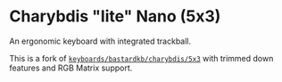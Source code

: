 # Charybdis "lite" Nano (5x3)

An ergonomic keyboard with integrated trackball.

This is a fork of
[`keyboards/bastardkb/charybdis/5x3`](../charybdis/5x3/readme.md) with trimmed
down features and RGB Matrix support.
